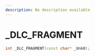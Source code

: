 ```yaml
---
description: No description available 
---
```


# _DLC_FRAGMENT

```cpp
int _DLC_FRAGMENT(const char* _Unk0);
```